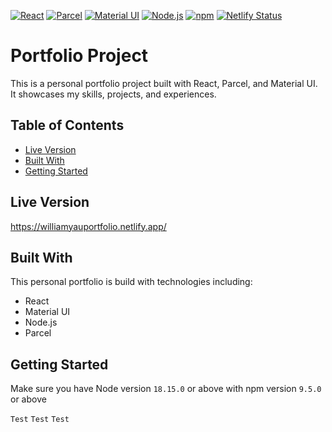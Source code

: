 [![React](https://img.shields.io/badge/React-18-blue?logo=react)](https://reactjs.org/)
[![Parcel](https://img.shields.io/badge/Parcel-2-orange?logo=parcel)](https://parceljs.org/)
[![Material UI](https://img.shields.io/badge/Material%20UI-5-green?logo=material-ui)](https://material-ui.com/)
[![Node.js](https://img.shields.io/badge/Node.js-18.15.0-green?logo=node.js)](https://nodejs.org/)
[![npm](https://img.shields.io/badge/npm-9.5.0-blue?logo=npm)](https://www.npmjs.com/)
[![Netlify Status](https://api.netlify.com/api/v1/badges/d4ef20fa-96c6-4376-9265-e8606f61552e/deploy-status)](https://williamyauportfolio.netlify.app/)

# Portfolio Project

This is a personal portfolio project built with React, Parcel, and Material UI. It showcases my skills, projects, and experiences.

## Table of Contents

- [Live Version](#live)
- [Built With](#built-with)
- [Getting Started](#getting-started)

## Live Version

https://williamyauportfolio.netlify.app/

## Built With

This personal portfolio is build with technologies including:

- React
- Material UI
- Node.js
- Parcel

## Getting Started
Make sure you have Node version ``18.15.0`` or above with npm version ``9.5.0`` or above

`Test`
``Test``
```Test```